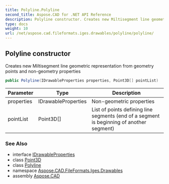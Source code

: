 ```yaml
---
title: Polyline.Polyline
second_title: Aspose.CAD for .NET API Reference
description: Polyline constructor. Creates new Miltisegment line geometric representation from geometry points and nongeometry properties
type: docs
weight: 10
url: /net/aspose.cad.fileformats.iges.drawables/polyline/polyline/
---
```

## Polyline constructor

Creates new Miltisegment line geometric representation from geometry points and non-geometry properties

```csharp
public Polyline(IDrawableProperties properties, Point3D[] pointList)
```

| Parameter | Type | Description |
| --- | --- | --- |
| properties | IDrawableProperties | Non-geometric properties |
| pointList | Point3D[] | List of points defining line segments (end of a segment is beginning of another segment) |

### See Also

* interface [IDrawableProperties](../../idrawableproperties/)
* class [Point3D](../../../aspose.cad.primitives/point3d/)
* class [Polyline](../)
* namespace [Aspose.CAD.FileFormats.Iges.Drawables](../../../aspose.cad.fileformats.iges.drawables/)
* assembly [Aspose.CAD](../../../)



